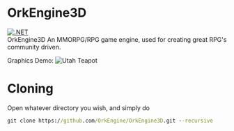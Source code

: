 # OrkEngine3D
[![.NET](https://github.com/OrkEngine/OrkEngine3D/actions/workflows/dotnet.yml/badge.svg)](https://github.com/OrkEngine/OrkEngine3D/actions/workflows/dotnet.yml)  
OrkEngine3D An MMORPG/RPG game engine, used for creating great RPG's community driven.

Graphics Demo:
![Utah Teapot](/images/teapot.png)


# Cloning
Open whatever directory you wish, and simply do
```cmd
git clone https://github.com/OrkEngine/OrkEngine3D.git --recursive
```
